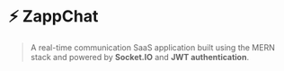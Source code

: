 # ⚡ ZappChat

> A real-time communication SaaS application built using the MERN stack and powered by **Socket.IO** and **JWT authentication**.